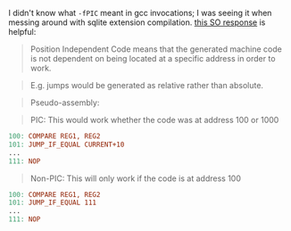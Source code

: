 I didn't know what `-fPIC` meant in gcc invocations; I was seeing it when messing around with sqlite extension compilation. [this SO response](https://stackoverflow.com/a/5311538/42559) is helpful:

> Position Independent Code means that the generated machine code is not dependent on being located at a specific address in order to work.

> E.g. jumps would be generated as relative rather than absolute.

> Pseudo-assembly:

> PIC: This would work whether the code was at address 100 or 1000

```makefile
100: COMPARE REG1, REG2
101: JUMP_IF_EQUAL CURRENT+10
...
111: NOP
```

> Non-PIC: This will only work if the code is at address 100

```makefile
100: COMPARE REG1, REG2
101: JUMP_IF_EQUAL 111
...
111: NOP
```
```